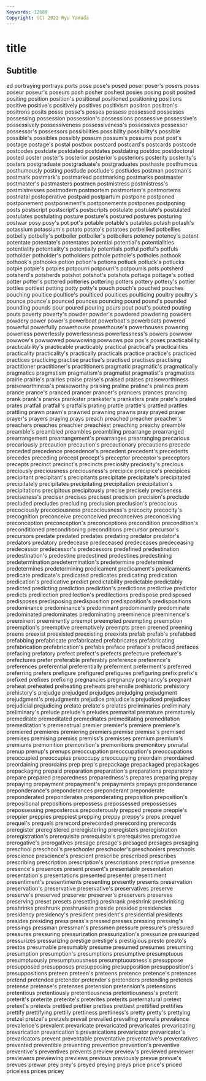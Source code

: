 ```yaml
---
Keywords: 12689
Copyright: (C) 2022 Ryu Yamada
---
```



# title

## Subtitle
ed portraying portrays ports pose
pose's posed poser poser's posers poses poseur poseur's poseurs posh
posher poshest posies posing posit posited positing position position's positional
positioned positioning positions positive positive's positively positives positivism positron positron's
positrons posits posse posse's posses possess possessed possesses possessing possession
possession's possessions possessive possessive's possessively possessiveness possessiveness's possessives possessor possessor's
possessors possibilities possibility possibility's possible possible's possibles possibly possum possum's
possums post post's postage postage's postal postbox postcard postcard's postcards
postcode postcodes postdate postdated postdates postdating postdoc postdoctoral posted poster
poster's posterior posterior's posteriors posterity posterity's posters postgraduate postgraduate's postgraduates
posthaste posthumous posthumously posting postlude postlude's postludes postman postman's postmark
postmark's postmarked postmarking postmarks postmaster postmaster's postmasters postmen postmistress postmistress's
postmistresses postmodern postmortem postmortem's postmortems postnatal postoperative postpaid postpartum postpone
postponed postponement postponement's postponements postpones postponing posts postscript postscript's postscripts
postulate postulate's postulated postulates postulating posture posture's postured postures posturing
postwar posy posy's pot pot's potable potable's potables potash potash's
potassium potassium's potato potato's potatoes potbellied potbellies potbelly potbelly's potboiler
potboiler's potboilers potency potency's potent potentate potentate's potentates potential potential's
potentialities potentiality potentiality's potentially potentials potful potful's potfuls potholder potholder's
potholders pothole pothole's potholes pothook pothook's pothooks potion potion's potions
potluck potluck's potlucks potpie potpie's potpies potpourri potpourri's potpourris pots
potsherd potsherd's potsherds potshot potshot's potshots pottage pottage's potted potter
potter's pottered potteries pottering potters pottery pottery's pottier potties pottiest
potting potty potty's pouch pouch's pouched pouches pouching poultice poultice's
poulticed poultices poulticing poultry poultry's pounce pounce's pounced pounces pouncing
pound pound's pounded pounding pounds pour poured pouring pours pout
pout's pouted pouting pouts poverty poverty's powder powder's powdered powdering
powders powdery power power's powerboat powerboat's powerboats powered powerful powerfully
powerhouse powerhouse's powerhouses powering powerless powerlessly powerlessness powerlessness's powers powwow
powwow's powwowed powwowing powwows pox pox's poxes practicability practicability's practicable
practicably practical practical's practicalities practicality practicality's practically practicals practice practice's
practiced practices practicing practise practise's practised practises practising practitioner practitioner's
practitioners pragmatic pragmatic's pragmatically pragmatics pragmatism pragmatism's pragmatist pragmatist's pragmatists
prairie prairie's prairies praise praise's praised praises praiseworthiness praiseworthiness's praiseworthy
praising praline praline's pralines pram prance prance's pranced prancer prancer's
prancers prances prancing prank prank's pranks prankster prankster's pranksters prate
prate's prated prates pratfall pratfall's pratfalls prating prattle prattle's prattled
prattles prattling prawn prawn's prawned prawning prawns pray prayed prayer
prayer's prayers praying prays preach preached preacher preacher's preachers preaches
preachier preachiest preaching preachy preamble preamble's preambled preambles preambling prearrange
prearranged prearrangement prearrangement's prearranges prearranging precarious precariously precaution precaution's precautionary
precautions precede preceded precedence precedence's precedent precedent's precedents precedes preceding
precept precept's preceptor preceptor's preceptors precepts precinct precinct's precincts preciosity
preciosity's precious preciously preciousness preciousness's precipice precipice's precipices precipitant precipitant's
precipitants precipitate precipitate's precipitated precipitately precipitates precipitating precipitation precipitation's precipitations
precipitous precipitously precise precisely preciseness preciseness's preciser precises precisest precision
precision's preclude precluded precludes precluding preclusion preclusion's precocious precociously precociousness
precociousness's precocity precocity's precognition preconceive preconceived preconceives preconceiving preconception preconception's
preconceptions precondition precondition's preconditioned preconditioning preconditions precursor precursor's precursors predate
predated predates predating predator predator's predators predatory predecease predeceased predeceases
predeceasing predecessor predecessor's predecessors predefined predestination predestination's predestine predestined predestines
predestining predetermination predetermination's predetermine predetermined predetermines predetermining predicament predicament's predicaments
predicate predicate's predicated predicates predicating predication predication's predicative predict predictability
predictable predictably predicted predicting prediction prediction's predictions predictive predictor predicts
predilection predilection's predilections predispose predisposed predisposes predisposing predisposition predisposition's predispositions
predominance predominance's predominant predominantly predominate predominated predominates predominating preeminence preeminence's
preeminent preeminently preempt preempted preempting preemption preemption's preemptive preemptively preempts
preen preened preening preens preexist preexisted preexisting preexists prefab prefab's
prefabbed prefabbing prefabricate prefabricated prefabricates prefabricating prefabrication prefabrication's prefabs preface
preface's prefaced prefaces prefacing prefatory prefect prefect's prefects prefecture prefecture's
prefectures prefer preferable preferably preference preference's preferences preferential preferentially preferment
preferment's preferred preferring prefers prefigure prefigured prefigures prefiguring prefix prefix's
prefixed prefixes prefixing pregnancies pregnancy pregnancy's pregnant preheat preheated preheating
preheats prehensile prehistoric prehistory prehistory's prejudge prejudged prejudges prejudging prejudgment
prejudgment's prejudgments prejudice prejudice's prejudiced prejudices prejudicial prejudicing prelate prelate's
prelates preliminaries preliminary preliminary's prelude prelude's preludes premarital premature prematurely
premeditate premeditated premeditates premeditating premeditation premeditation's premenstrual premier premier's premiere
premiere's premiered premieres premiering premiers premise premise's premised premises premising
premiss premiss's premisses premium premium's premiums premonition premonition's premonitions premonitory
prenatal prenup prenup's prenups preoccupation preoccupation's preoccupations preoccupied preoccupies preoccupy
preoccupying preordain preordained preordaining preordains prep prep's prepackage prepackaged prepackages
prepackaging prepaid preparation preparation's preparations preparatory prepare prepared preparedness preparedness's
prepares preparing prepay prepaying prepayment prepayment's prepayments prepays preponderance preponderance's
preponderances preponderant preponderate preponderated preponderates preponderating preposition preposition's prepositional prepositions
prepossess prepossessed prepossesses prepossessing preposterous preposterously prepped preppie preppie's preppier
preppies preppiest prepping preppy preppy's preps prequel prequel's prequels prerecord
prerecorded prerecording prerecords preregister preregistered preregistering preregisters preregistration preregistration's prerequisite
prerequisite's prerequisites prerogative prerogative's prerogatives presage presage's presaged presages presaging
preschool preschool's preschooler preschooler's preschoolers preschools prescience prescience's prescient prescribe
prescribed prescribes prescribing prescription prescription's prescriptions prescriptive presence presence's presences
present present's presentable presentation presentation's presentations presented presenter presentiment presentiment's
presentiments presenting presently presents preservation preservation's preservative preservative's preservatives preserve
preserve's preserved preserver preserver's preservers preserves preserving preset presets presetting
preshrank preshrink preshrinking preshrinks preshrunk preshrunken preside presided presidencies presidency
presidency's president president's presidential presidents presides presiding press press's pressed
presses pressing pressing's pressings pressman pressman's pressmen pressure pressure's pressured
pressures pressuring pressurization pressurization's pressurize pressurized pressurizes pressurizing prestige prestige's
prestigious presto presto's prestos presumable presumably presume presumed presumes presuming
presumption presumption's presumptions presumptive presumptuous presumptuously presumptuousness presumptuousness's presuppose presupposed
presupposes presupposing presupposition presupposition's presuppositions preteen preteen's preteens pretence pretence's
pretences pretend pretended pretender pretender's pretenders pretending pretends pretense pretense's
pretenses pretension pretension's pretensions pretentious pretentiously pretentiousness pretentiousness's preterit preterit's
preterite preterite's preterites preterits preternatural pretext pretext's pretexts prettied prettier
pretties prettiest prettified prettifies prettify prettifying prettily prettiness prettiness's pretty
pretty's prettying pretzel pretzel's pretzels prevail prevailed prevailing prevails prevalence
prevalence's prevalent prevaricate prevaricated prevaricates prevaricating prevarication prevarication's prevarications prevaricator
prevaricator's prevaricators prevent preventable preventative preventative's preventatives prevented preventible preventing
prevention prevention's preventive preventive's preventives prevents preview preview's previewed previewer
previewers previewing previews previous previously prevue prevue's prevues prewar prey
prey's preyed preying preys price price's priced priceless prices pricey

